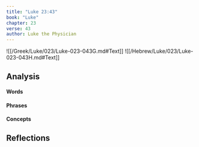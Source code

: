 ```yaml
---
title: "Luke 23:43"
book: "Luke"
chapter: 23
verse: 43
author: Luke the Physician
---
```

![[/Greek/Luke/023/Luke-023-043G.md#Text]]
![[/Hebrew/Luke/023/Luke-023-043H.md#Text]]

## Analysis

#### Words

#### Phrases

#### Concepts

## Reflections
